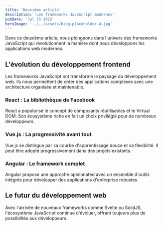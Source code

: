 ```yaml
---
title: 'Deuxième article'
description: 'Les frameworks JavaScript modernes'
pubDate: 'Jul 15 2022'
heroImage: '../../assets/blog-placeholder-4.jpg'
---
```


Dans ce deuxième article, nous plongeons dans l'univers des frameworks JavaScript qui révolutionnent la manière dont nous développons les applications web modernes.

## L'évolution du développement frontend

Les frameworks JavaScript ont transformé le paysage du développement web. Ils nous permettent de créer des applications complexes avec une architecture organisée et maintenable.

### React : La bibliothèque de Facebook

React a popularisé le concept de composants réutilisables et le Virtual DOM. Son écosystème riche en fait un choix privilégié pour de nombreux développeurs.

### Vue.js : La progressivité avant tout

Vue.js se distingue par sa courbe d'apprentissage douce et sa flexibilité. Il peut être adopté progressivement dans des projets existants.

### Angular : Le framework complet

Angular propose une approche opinionated avec un ensemble d'outils intégrés pour développer des applications d'entreprise robustes.

## Le futur du développement web

Avec l'arrivée de nouveaux frameworks comme Svelte ou SolidJS, l'écosystème JavaScript continue d'évoluer, offrant toujours plus de possibilités aux développeurs.
